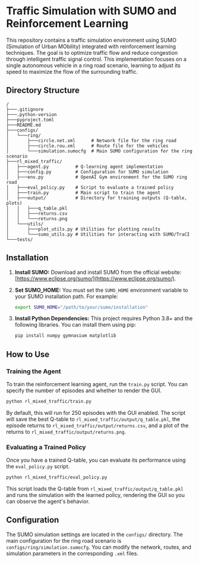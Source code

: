 # Traffic Simulation with SUMO and Reinforcement Learning

This repository contains a traffic simulation environment using SUMO (Simulation of Urban MObility) integrated with reinforcement learning techniques. The goal is to optimize traffic flow and reduce congestion through intelligent traffic signal control. This implementation focuses on a single autonomous vehicle in a ring road scenario, learning to adjust its speed to maximize the flow of the surrounding traffic.

## Directory Structure

```
/
├───.gitignore
├───.python-version
├───pyproject.toml
├───README.md
├───configs/
│   └───ring/
│       ├───circle.net.xml      # Network file for the ring road
│       ├───circle.rou.xml      # Route file for the vehicles
│       └───simulation.sumocfg  # Main SUMO configuration for the ring scenario
├───rl_mixed_traffic/
│   ├───agent.py          # Q-learning agent implementation
│   ├───config.py         # Configuration for SUMO simulation
│   ├───env.py            # OpenAI Gym environment for the SUMO ring road
│   ├───eval_policy.py    # Script to evaluate a trained policy
│   ├───train.py          # Main script to train the agent
│   ├───output/           # Directory for training outputs (Q-table, plots)
│   │   ├───q_table.pkl
│   │   ├───returns.csv
│   │   └───returns.png
│   └───utils/
│       ├───plot_utils.py # Utilities for plotting results
│       └───sumo_utils.py # Utilities for interacting with SUMO/TraCI
└───tests/
```

## Installation

1.  **Install SUMO:**
    Download and install SUMO from the official website: [https://www.eclipse.org/sumo/](https://www.eclipse.org/sumo/).

2.  **Set SUMO_HOME:**
    You must set the `SUMO_HOME` environment variable to your SUMO installation path. For example:
    ```bash
    export SUMO_HOME="/path/to/your/sumo/installation"
    ```

3.  **Install Python Dependencies:**
    This project requires Python 3.8+ and the following libraries. You can install them using pip:
    ```bash
    pip install numpy gymnasium matplotlib
    ```

## How to Use

### Training the Agent

To train the reinforcement learning agent, run the `train.py` script. You can specify the number of episodes and whether to render the GUI.

```bash
python rl_mixed_traffic/train.py
```

By default, this will run for 250 episodes with the GUI enabled. The script will save the best Q-table to `rl_mixed_traffic/output/q_table.pkl`, the episode returns to `rl_mixed_traffic/output/returns.csv`, and a plot of the returns to `rl_mixed_traffic/output/returns.png`.

### Evaluating a Trained Policy

Once you have a trained Q-table, you can evaluate its performance using the `eval_policy.py` script.

```bash
python rl_mixed_traffic/eval_policy.py
```

This script loads the Q-table from `rl_mixed_traffic/output/q_table.pkl` and runs the simulation with the learned policy, rendering the GUI so you can observe the agent's behavior.

## Configuration

The SUMO simulation settings are located in the `configs/` directory. The main configuration for the ring road scenario is `configs/ring/simulation.sumocfg`. You can modify the network, routes, and simulation parameters in the corresponding `.xml` files.